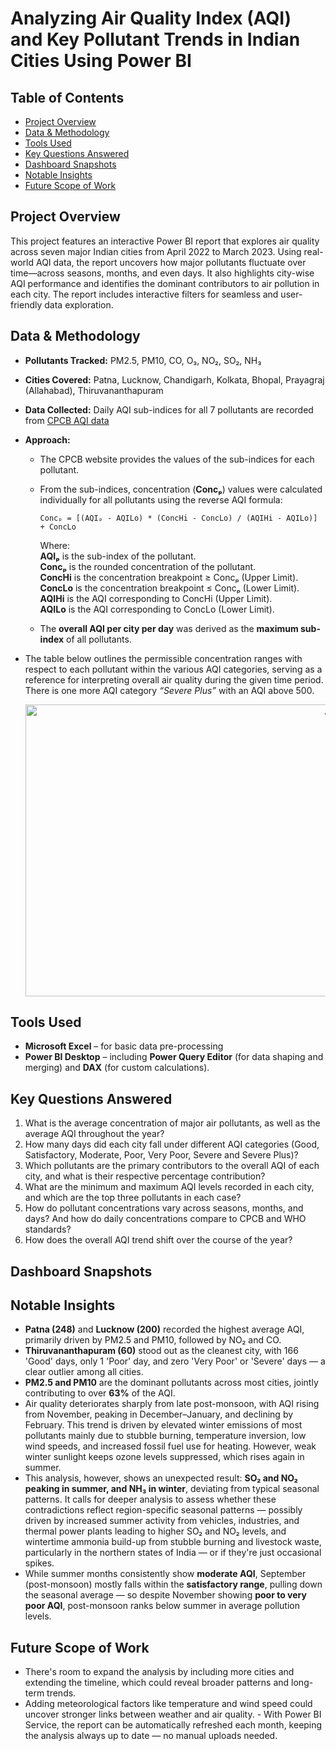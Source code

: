 # Analyzing Air Quality Index (AQI) and Key Pollutant Trends in Indian Cities Using Power BI

## Table of Contents

- [Project Overview](#project-overview)
- [Data & Methodology](#data-and-methodology)
- [Tools Used](#tools-used)
- [Key Questions Answered](#key-questions-answered)
- [Dashboard Snapshots](#dashboard-snapshots)
- [Notable Insights](#notable-insights)
- [Future Scope of Work](#future-scope-of-work)

## Project Overview

This project features an interactive Power BI report that explores air quality across seven major Indian cities from April 2022 to March 2023. Using real-world AQI data, the report uncovers how major pollutants fluctuate over time—across seasons, months, and even days. It also highlights city-wise AQI performance and identifies the dominant contributors to air pollution in each city. The report includes interactive filters for seamless and user-friendly data exploration.

## Data & Methodology

- **Pollutants Tracked:** PM2.5, PM10, CO, O₃, NO₂, SO₂, NH₃  
- **Cities Covered:** Patna, Lucknow, Chandigarh, Kolkata, Bhopal, Prayagraj (Allahabad), Thiruvananthapuram  
- **Data Collected:** Daily AQI sub-indices for all 7 pollutants are recorded from [CPCB AQI data](https://airquality.cpcb.gov.in/AQI_India/)  
- **Approach:**  
  - The CPCB website provides the values of the sub-indices for each pollutant.  
  - From the sub-indices, concentration (**Concₚ**) values were calculated individually for all pollutants using the reverse AQI formula:  

    ```
    Concₚ = [(AQIₚ - AQILo) * (ConcHi - ConcLo) / (AQIHi - AQILo)] + ConcLo
    ```

    Where:  
     **AQIₚ** is the sub-index of the pollutant.  
     **Concₚ** is the rounded concentration of the pollutant.  
     **ConcHi** is the concentration breakpoint ≥ Concₚ (Upper Limit).  
     **ConcLo** is the concentration breakpoint ≤ Concₚ (Lower Limit).  
     **AQIHi** is the AQI corresponding to ConcHi (Upper Limit).  
     **AQILo** is the AQI corresponding to ConcLo (Lower Limit).  

  - The **overall AQI per city per day** was derived as the **maximum sub-index** of all pollutants.  

- The table below outlines the permissible concentration ranges with respect to each pollutant within the various AQI categories, serving as a reference for interpreting overall air quality during the given time period. There is one more AQI category *“Severe Plus”* with an AQI above 500.

  <p align="center">
  <img width="1005" height="467" alt="AQI Table" src="https://github.com/user-attachments/assets/adfcb888-cf0e-417a-ab9e-3bfbeb545e3c" />
</p>

## Tools Used  

- **Microsoft Excel** – for basic data pre-processing  
- **Power BI Desktop** – including **Power Query Editor** (for data shaping and merging) and **DAX** (for custom calculations).  

## Key Questions Answered  

1. What is the average concentration of major air pollutants, as well as the average AQI throughout the year?  
2. How many days did each city fall under different AQI categories (Good, Satisfactory, Moderate, Poor, Very Poor, Severe and Severe Plus)?  
3. Which pollutants are the primary contributors to the overall AQI of each city, and what is their respective percentage contribution?  
4. What are the minimum and maximum AQI levels recorded in each city, and which are the top three pollutants in each case?  
5. How do pollutant concentrations vary across seasons, months, and days? And how do daily concentrations compare to CPCB and WHO standards?  
6. How does the overall AQI trend shift over the course of the year?  

## Dashboard Snapshots

## Notable Insights  

- **Patna (248)** and **Lucknow (200)** recorded the highest average AQI, primarily driven by PM2.5 and PM10, followed by NO₂ and CO.  
- **Thiruvananthapuram (60)** stood out as the cleanest city, with 166 'Good' days, only 1 'Poor' day, and zero 'Very Poor' or 'Severe' days — a clear outlier among all cities.  
- **PM2.5 and PM10** are the dominant pollutants across most cities, jointly contributing to over **63%** of the AQI.  
- Air quality deteriorates sharply from late post-monsoon, with AQI rising from November, peaking in December–January, and declining by February. This trend is driven by elevated winter emissions of most pollutants mainly due to stubble burning, temperature inversion, low wind speeds, and increased fossil fuel use for heating. However, weak winter sunlight keeps ozone levels suppressed, which rises again in summer.  
- This analysis, however, shows an unexpected result: **SO₂ and NO₂ peaking in summer, and NH₃ in winter**, deviating from typical seasonal patterns. It calls for deeper analysis to assess whether these contradictions reflect region-specific seasonal patterns — possibly driven by increased summer activity from vehicles, industries, and thermal power plants leading to higher SO₂ and NO₂ levels, and wintertime ammonia build-up from stubble burning and livestock waste, particularly in the northern states of India — or if they're just occasional spikes.  
- While summer months consistently show **moderate AQI**, September (post-monsoon) mostly falls within the **satisfactory range**, pulling down the seasonal average — so despite November showing **poor to very poor AQI**, post-monsoon ranks below summer in average pollution levels.  

## Future Scope of Work  

- There's room to expand the analysis by including more cities and extending the timeline, which could reveal broader patterns and long-term trends.  
- Adding meteorological factors like temperature and wind speed could uncover stronger links between weather and air quality. - With Power BI Service, the report can be automatically refreshed each month, keeping the analysis always up to date — no manual uploads needed.  
